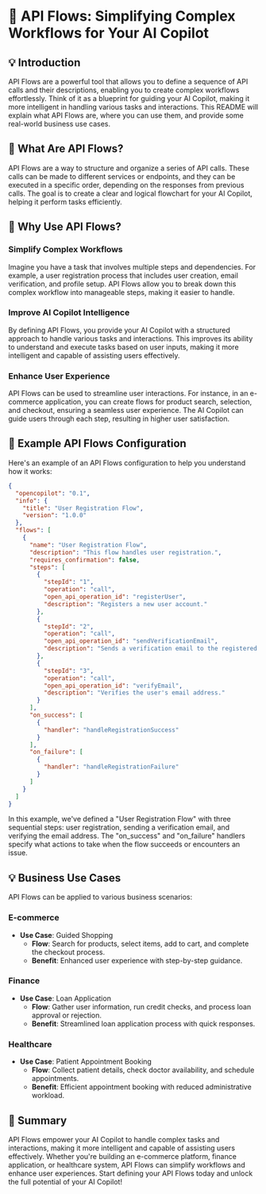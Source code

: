 # 🚀 API Flows: Simplifying Complex Workflows for Your AI Copilot

## 💡 Introduction

API Flows are a powerful tool that allows you to define a sequence of API calls and their descriptions, enabling you to create complex workflows effortlessly. Think of it as a blueprint for guiding your AI Copilot, making it more intelligent in handling various tasks and interactions. This README will explain what API Flows are, where you can use them, and provide some real-world business use cases.

## 🤔 What Are API Flows?

API Flows are a way to structure and organize a series of API calls. These calls can be made to different services or endpoints, and they can be executed in a specific order, depending on the responses from previous calls. The goal is to create a clear and logical flowchart for your AI Copilot, helping it perform tasks efficiently. 

## 💪 Why Use API Flows?

### Simplify Complex Workflows

Imagine you have a task that involves multiple steps and dependencies. For example, a user registration process that includes user creation, email verification, and profile setup. API Flows allow you to break down this complex workflow into manageable steps, making it easier to handle.

### Improve AI Copilot Intelligence

By defining API Flows, you provide your AI Copilot with a structured approach to handle various tasks and interactions. This improves its ability to understand and execute tasks based on user inputs, making it more intelligent and capable of assisting users effectively. 

### Enhance User Experience

API Flows can be used to streamline user interactions. For instance, in an e-commerce application, you can create flows for product search, selection, and checkout, ensuring a seamless user experience. The AI Copilot can guide users through each step, resulting in higher user satisfaction.

## 📑 Example API Flows Configuration

Here's an example of an API Flows configuration to help you understand how it works:

```json
{
  "opencopilot": "0.1",
  "info": {
    "title": "User Registration Flow", 
    "version": "1.0.0"
  },
  "flows": [
    {
      "name": "User Registration Flow",
      "description": "This flow handles user registration.",  
      "requires_confirmation": false,
      "steps": [
        {
          "stepId": "1",
          "operation": "call",
          "open_api_operation_id": "registerUser",
          "description": "Registers a new user account."
        },
        {
          "stepId": "2",
          "operation": "call",
          "open_api_operation_id": "sendVerificationEmail",
          "description": "Sends a verification email to the registered user."
        },
        {
          "stepId": "3",
          "operation": "call",
          "open_api_operation_id": "verifyEmail",
          "description": "Verifies the user's email address."
        }
      ],
      "on_success": [
        {
          "handler": "handleRegistrationSuccess"
        }
      ],
      "on_failure": [
        {
          "handler": "handleRegistrationFailure"
        }
      ]
    }
  ]
}
```

In this example, we've defined a "User Registration Flow" with three sequential steps: user registration, sending a verification email, and verifying the email address. The "on_success" and "on_failure" handlers specify what actions to take when the flow succeeds or encounters an issue.

## 💡 Business Use Cases

API Flows can be applied to various business scenarios:

### E-commerce

- **Use Case**: Guided Shopping
  - **Flow**: Search for products, select items, add to cart, and complete the checkout process.
  - **Benefit**: Enhanced user experience with step-by-step guidance.

### Finance

- **Use Case**: Loan Application
  - **Flow**: Gather user information, run credit checks, and process loan approval or rejection.
  - **Benefit**: Streamlined loan application process with quick responses.
  
### Healthcare

- **Use Case**: Patient Appointment Booking
  - **Flow**: Collect patient details, check doctor availability, and schedule appointments.
  - **Benefit**: Efficient appointment booking with reduced administrative workload.

## 🏁 Summary

API Flows empower your AI Copilot to handle complex tasks and interactions, making it more intelligent and capable of assisting users effectively. Whether you're building an e-commerce platform, finance application, or healthcare system, API Flows can simplify workflows and enhance user experiences. Start defining your API Flows today and unlock the full potential of your AI Copilot!